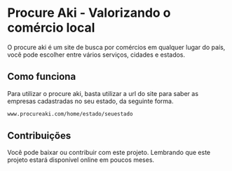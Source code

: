 # Procure Aki - Valorizando o comércio local

O procure aki é um site de busca por comércios em qualquer lugar do país, você pode escolher entre vários serviços, cidades e estados.

## Como funciona

Para utilizar o procure aki, basta utilizar a url do site para saber as empresas cadastradas no seu estado, da seguinte forma.

```bash
www.procureaki.com/home/estado/seuestado
```

## Contribuições

Você pode baixar ou contribuir com este projeto. Lembrando que este projeto estará disponível online em poucos meses.